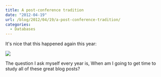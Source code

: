 ```yaml
---
title: A post-conference tradition
date: "2012-04-19"
url: /blog/2012/04/19/a-post-conference-tradition/
categories:
  - Databases
---
```

It's nice that this happened again this year:

![](/media/2012/04/google-reader.png)

The question I ask myself every year is, When am I going to get time to study all of these great blog posts?


